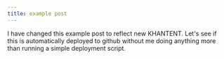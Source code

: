 ```yaml
---
title: example post
---
```


I have changed this example post to reflect new KHANTENT. Let's see if this is automatically deployed to github without me doing anything more than running a simple deployment script.
